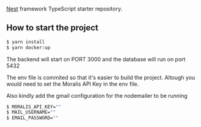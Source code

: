 [Nest](https://github.com/nestjs/nest) framework TypeScript starter repository.

## How to start the project

```bash
$ yarn install
$ yarn docker:up
```

The backend will start on PORT 3000 and the database will run on port 5432

The env file is commited so that it's easier to build the project.
Altough you would need to set the Moralis API Key in the env file.

Also kindly add the gmail configuration for the nodemailer to be running

```bash
$ MORALIS_API_KEY=""
$ MAIL_USERNAME=""
$ EMAIL_PASSWORD=""
```
